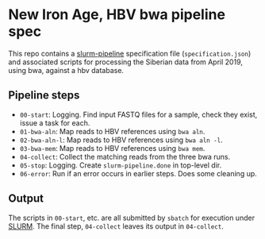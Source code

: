 # New Iron Age, HBV bwa pipeline spec

This repo contains a
[slurm-pipeline](https://github.com/acorg/slurm-pipeline) specification
file (`specification.json`) and associated scripts for processing the Siberian data from April 2019, using bwa, against a hbv database.

## Pipeline steps

* `00-start`: Logging. Find input FASTQ files for a sample, check they
  exist, issue a task for each.
* `01-bwa-aln`: Map reads to HBV references using `bwa aln`.
* `02-bwa-aln-l`: Map reads to HBV references using `bwa aln -l`.
* `03-bwa-mem`: Map reads to HBV references using `bwa mem`.
* `04-collect`: Collect the matching reads from the three bwa runs.
* `05-stop`: Logging. Create `slurm-pipeline.done` in top-level dir.
* `06-error`: Run if an error occurs in earlier steps. Does some cleaning up.

## Output

The scripts in `00-start`, etc. are all submitted by `sbatch` for execution
under [SLURM](http://slurm.schedmd.com/). The final step, `04-collect` leaves
its output in `04-collect`.
